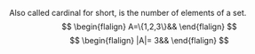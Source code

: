 Also called cardinal for short, is the number of elements of a set.
$$
\begin{flalign}
A=\{1,2,3\}&&
\end{flalign}
$$
$$
\begin{flalign}
|A|= 3&&
\end{flalign}
$$